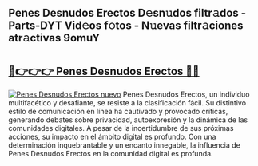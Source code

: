 ## Penes Desnudos Erectos D𝚎sn𝚞dos filtr𝚊dos - Parts-DYT Vid𝚎os f𝚘tos - N𝚞evas filtr𝚊ciones atr𝚊ctivas 9omuY

# <h2><a href="http://mb7t6yi.tromn.icu/?c=Penes+Desnudos+Erectos">🔗👉👉👉 Penes Desnudos Erectos 🔗🔗</a></h2>

[![Penes Desnudos Erectos nuevo](https://i.imgur.com/pEAQMta.gif)](http://mb7t6yi.tromn.icu/?c=Penes+Desnudos+Erectos)
Penes Desnudos Erectos, un individuo multifacético y desafiante, se resiste a la clasificación fácil. Su distintivo estilo de comunicación en línea ha cautivado y provocado críticas, generando debates sobre privacidad, autoexpresión y la dinámica de las comunidades digitales. A pesar de la incertidumbre de sus próximas acciones, su impacto en el ámbito digital es profundo. Con una determinación inquebrantable y un encanto innegable, la influencia de Penes Desnudos Erectos en la comunidad digital es profunda.
